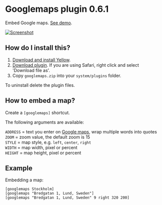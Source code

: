 Googlemaps plugin 0.6.1
=======================
Embed Google maps. [See demo](http://developers.datenstrom.se/plugins/googlemaps-plugin).

[![Screenshot](googlemaps-plugin.jpg?raw=true)](http://developers.datenstrom.se/plugins/googlemaps-plugin)

How do I install this?
----------------------
1. [Download and install Yellow](https://github.com/datenstrom/yellow/).
2. [Download plugin](https://github.com/datenstrom/yellow-plugins/raw/master/zip/googlemaps.zip). If you are using Safari, right click and select 'Download file as'.
3. Copy `googlemaps.zip` into your `system/plugins` folder.

To uninstall delete the plugin files.

How to embed a map?
-------------------
Create a `[googlemaps]` shortcut.

The following arguments are available:

`ADDRESS` = text you enter on [Google maps](https://maps.google.com/), wrap multiple words into quotes  
`ZOOM` = zoom value, the default zoom is 15  
`STYLE` = map style, e.g. `left`, `center`, `right`  
`WIDTH` = map width, pixel or percent  
`HEIGHT` = map height, pixel or percent  

Example
-------
Embedding a map:

    [googlemaps Stockholm]
    [googlemaps "Bredgatan 1, Lund, Sweden"]
    [googlemaps "Bredgatan 1, Lund, Sweden" 9 right 320 200]
